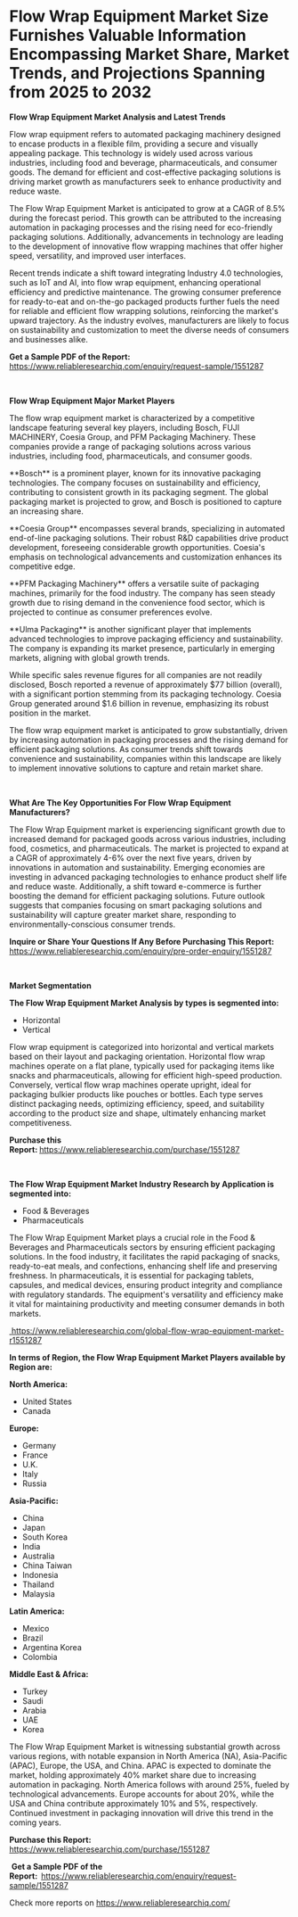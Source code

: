 <p><h1>Flow Wrap Equipment Market Size Furnishes Valuable Information Encompassing Market Share, Market Trends, and Projections Spanning from 2025 to 2032</h1></p><p><strong>Flow Wrap Equipment Market Analysis and Latest Trends</strong></p>
<p><p>Flow wrap equipment refers to automated packaging machinery designed to encase products in a flexible film, providing a secure and visually appealing package. This technology is widely used across various industries, including food and beverage, pharmaceuticals, and consumer goods. The demand for efficient and cost-effective packaging solutions is driving market growth as manufacturers seek to enhance productivity and reduce waste.</p><p>The Flow Wrap Equipment Market is anticipated to grow at a CAGR of 8.5% during the forecast period. This growth can be attributed to the increasing automation in packaging processes and the rising need for eco-friendly packaging solutions. Additionally, advancements in technology are leading to the development of innovative flow wrapping machines that offer higher speed, versatility, and improved user interfaces.</p><p>Recent trends indicate a shift toward integrating Industry 4.0 technologies, such as IoT and AI, into flow wrap equipment, enhancing operational efficiency and predictive maintenance. The growing consumer preference for ready-to-eat and on-the-go packaged products further fuels the need for reliable and efficient flow wrapping solutions, reinforcing the market's upward trajectory. As the industry evolves, manufacturers are likely to focus on sustainability and customization to meet the diverse needs of consumers and businesses alike.</p></p>
<p><strong>Get a Sample PDF of the Report:&nbsp;</strong> <a href="https://www.reliableresearchiq.com/enquiry/request-sample/1551287?utm_campaign=2273&utm_medium=2&utm_source=Github&utm_content=ia&utm_term=16022025&utm_id=flow-wrap-equipment">https://www.reliableresearchiq.com/enquiry/request-sample/1551287</a></p>
<p>&nbsp;</p>
<p><strong>Flow Wrap Equipment Major Market Players</strong></p>
<p><p>The flow wrap equipment market is characterized by a competitive landscape featuring several key players, including Bosch, FUJI MACHINERY, Coesia Group, and PFM Packaging Machinery. These companies provide a range of packaging solutions across various industries, including food, pharmaceuticals, and consumer goods.</p><p>**Bosch** is a prominent player, known for its innovative packaging technologies. The company focuses on sustainability and efficiency, contributing to consistent growth in its packaging segment. The global packaging market is projected to grow, and Bosch is positioned to capture an increasing share.</p><p>**Coesia Group** encompasses several brands, specializing in automated end-of-line packaging solutions. Their robust R&D capabilities drive product development, foreseeing considerable growth opportunities. Coesia's emphasis on technological advancements and customization enhances its competitive edge.</p><p>**PFM Packaging Machinery** offers a versatile suite of packaging machines, primarily for the food industry. The company has seen steady growth due to rising demand in the convenience food sector, which is projected to continue as consumer preferences evolve.</p><p>**Ulma Packaging** is another significant player that implements advanced technologies to improve packaging efficiency and sustainability. The company is expanding its market presence, particularly in emerging markets, aligning with global growth trends.</p><p>While specific sales revenue figures for all companies are not readily disclosed, Bosch reported a revenue of approximately $77 billion (overall), with a significant portion stemming from its packaging technology. Coesia Group generated around $1.6 billion in revenue, emphasizing its robust position in the market.</p><p>The flow wrap equipment market is anticipated to grow substantially, driven by increasing automation in packaging processes and the rising demand for efficient packaging solutions. As consumer trends shift towards convenience and sustainability, companies within this landscape are likely to implement innovative solutions to capture and retain market share.</p></p>
<p>&nbsp;</p>
<p><strong>What Are The Key Opportunities For Flow Wrap Equipment Manufacturers?</strong></p>
<p><p>The Flow Wrap Equipment market is experiencing significant growth due to increased demand for packaged goods across various industries, including food, cosmetics, and pharmaceuticals. The market is projected to expand at a CAGR of approximately 4-6% over the next five years, driven by innovations in automation and sustainability. Emerging economies are investing in advanced packaging technologies to enhance product shelf life and reduce waste. Additionally, a shift toward e-commerce is further boosting the demand for efficient packaging solutions. Future outlook suggests that companies focusing on smart packaging solutions and sustainability will capture greater market share, responding to environmentally-conscious consumer trends.</p></p>
<p><strong>Inquire or Share Your Questions If Any Before Purchasing This Report:</strong> <a href="https://www.reliableresearchiq.com/enquiry/pre-order-enquiry/1551287?utm_campaign=2273&utm_medium=2&utm_source=Github&utm_content=ia&utm_term=16022025&utm_id=flow-wrap-equipment">https://www.reliableresearchiq.com/enquiry/pre-order-enquiry/1551287</a></p>
<p>&nbsp;</p>
<p><strong>Market Segmentation</strong></p>
<p><strong>The Flow Wrap Equipment Market Analysis by types is segmented into:</strong></p>
<p><ul><li>Horizontal</li><li>Vertical</li></ul></p>
<p><p>Flow wrap equipment is categorized into horizontal and vertical markets based on their layout and packaging orientation. Horizontal flow wrap machines operate on a flat plane, typically used for packaging items like snacks and pharmaceuticals, allowing for efficient high-speed production. Conversely, vertical flow wrap machines operate upright, ideal for packaging bulkier products like pouches or bottles. Each type serves distinct packaging needs, optimizing efficiency, speed, and suitability according to the product size and shape, ultimately enhancing market competitiveness.</p></p>
<p><strong>Purchase this Report:&nbsp;</strong><a href="https://www.reliableresearchiq.com/purchase/1551287?utm_campaign=2273&utm_medium=2&utm_source=Github&utm_content=ia&utm_term=16022025&utm_id=flow-wrap-equipment">https://www.reliableresearchiq.com/purchase/1551287</a></p>
<p>&nbsp;</p>
<p><strong>The Flow Wrap Equipment Market Industry Research by Application is segmented into:</strong></p>
<p><ul><li>Food & Beverages</li><li>Pharmaceuticals</li></ul></p>
<p><p>The Flow Wrap Equipment Market plays a crucial role in the Food & Beverages and Pharmaceuticals sectors by ensuring efficient packaging solutions. In the food industry, it facilitates the rapid packaging of snacks, ready-to-eat meals, and confections, enhancing shelf life and preserving freshness. In pharmaceuticals, it is essential for packaging tablets, capsules, and medical devices, ensuring product integrity and compliance with regulatory standards. The equipment's versatility and efficiency make it vital for maintaining productivity and meeting consumer demands in both markets.</p></p>
<p><a href="https://www.reliableresearchiq.com/global-flow-wrap-equipment-market-r1551287?utm_campaign=2273&utm_medium=2&utm_source=Github&utm_content=ia&utm_term=16022025&utm_id=flow-wrap-equipment">&nbsp;https://www.reliableresearchiq.com/global-flow-wrap-equipment-market-r1551287</a></p>
<p><strong>In terms of Region, the Flow Wrap Equipment Market Players available by Region are:</strong></p>
<p>
    <p> <strong> North America: </strong>
        <ul>
            <li>United States</li>
            <li>Canada</li>
        </ul>
        </p> 
    <p> <strong> Europe: </strong>
        <ul>
            <li>Germany</li>
            <li>France</li>
            <li>U.K.</li>
            <li>Italy</li>
            <li>Russia</li>
        </ul>
        </p> 
    <p> <strong> Asia-Pacific: </strong>
        <ul>
            <li>China</li>
            <li>Japan</li>
            <li>South Korea</li>
            <li>India</li>
            <li>Australia</li>
            <li>China Taiwan</li>
            <li>Indonesia</li>
            <li>Thailand</li>
            <li>Malaysia</li>
        </ul>
        </p> 
    <p> <strong> Latin America: </strong>
        <ul>
            <li>Mexico</li>
            <li>Brazil</li>
            <li>Argentina Korea</li>
            <li>Colombia</li>
        </ul>
        </p> 
    <p> <strong> Middle East & Africa: </strong>
        <ul>
            <li>Turkey</li>
            <li>Saudi</li>
            <li>Arabia</li>
            <li>UAE</li>
            <li>Korea</li>
        </ul>
    </p>
    </p>
<p><p>The Flow Wrap Equipment Market is witnessing substantial growth across various regions, with notable expansion in North America (NA), Asia-Pacific (APAC), Europe, the USA, and China. APAC is expected to dominate the market, holding approximately 40% market share due to increasing automation in packaging. North America follows with around 25%, fueled by technological advancements. Europe accounts for about 20%, while the USA and China contribute approximately 10% and 5%, respectively. Continued investment in packaging innovation will drive this trend in the coming years.</p></p>
<p><strong>Purchase this Report: </strong><a href="https://www.reliableresearchiq.com/purchase/1551287?utm_campaign=2273&utm_medium=2&utm_source=Github&utm_content=ia&utm_term=16022025&utm_id=flow-wrap-equipment">https://www.reliableresearchiq.com/purchase/1551287</a></p>
<p>&nbsp;<strong>Get a Sample PDF of the Report:&nbsp;&nbsp;</strong><a href="https://www.reliableresearchiq.com/enquiry/request-sample/1551287?utm_campaign=2273&utm_medium=2&utm_source=Github&utm_content=ia&utm_term=16022025&utm_id=flow-wrap-equipment">https://www.reliableresearchiq.com/enquiry/request-sample/1551287</a></p>
<p><strong></strong></p>
<p>Check more reports on <a href="https://www.reliableresearchiq.com/?utm_campaign=2273&utm_medium=2&utm_source=Github&utm_content=ia&utm_term=16022025&utm_id=flow-wrap-equipment">https://www.reliableresearchiq.com/</a></p>